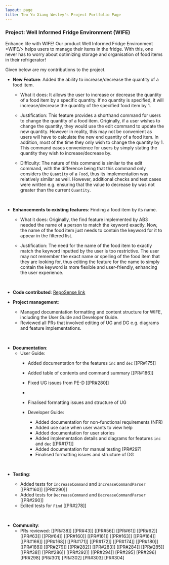 ```yaml
---
layout: page
title: Teo Yu Xiang Wesley's Project Portfolio Page
---
```


### Project: Well Informed Fridge Environment (WIFE)
Enhance life with WIFE! Our product Well Informed Fridge Environment &lt;WIFE/&gt; helps users to manage their 
items in the fridge. With this, one never has to worry about optimizing storage and organisation of food items in their
refrigerator!

Given below are my contributions to the project.

* **New Feature**: Added the ability to increase/decrease the quantity of a food item.

    - What it does: It allows the user to increase or decrease the quantity of a food item by a specific quantity. If no
quantity is specified, it will increase/decrease the quantity of the specified food item by 1.

    - Justification: This feature provides a shorthand command for users to change the quantity of a food item.
Originally, if a user wishes to change the quantity, they would use the edit command to update the new quantity.
However in reality, this may not be convenient as users will have to calculate the new end quantity of a food item.
In addition, most of the time they only wish to change the quantity by 1. This command eases convenience for users by simply
stating the quantity they wish to increase/decrease by.

    - Difficulty: The nature of this command is similar to the edit command, with the difference being that this command only considers the 
`Quantity` of a `Food`, thus its implementation was relatively similar as well. However, additional checks and test cases were written e.g.
ensuring that the value to decrease by was not greater than the current `Quantity`.
<br/>


* **Enhancements to existing features**: Finding a food item by its name.
    - What it does: Originally, the find feature implemented by AB3 needed the name of a person to match the keyword exactly.
      Now, the name of the food item just needs to contain the keyword for it to appear in the filtered list.

    - Justification: The need for the name of the food item to exactly match the keyword inputted by the user is too restrictive.
      The user may not remember the exact name or spelling of the food item that they are looking for, thus editing the feature for
      the name to simply contain the keyword is more flexible and user-friendly, enhancing the user experience.

<br/>

* **Code contributed**: [RepoSense link](https://nus-cs2103-ay2223s2.github.io/tp-dashboard/?search=jnjy&breakdown=true&sort=groupTitle&sortWithin=title&since=2023-02-17&timeframe=commit&mergegroup=&groupSelect=groupByRepos&checkedFileTypes=docs~functional-code~test-code~other)

* **Project management**:
    * Managed documentation formatting and content structure for WIFE, including the User Guide and Developer Guide.
    * Reviewed all PRs that involved editing of UG and DG e.g. diagrams and feature implementations.

<br/>

* **Documentation**:
    * User Guide:
        * Added documentation for the features `inc` and `dec` [[PR#175]]
        * Added table of contents and command summary [[PR#186]]
        * Fixed UG issues from PE-D [[PR#280]]
        * 
        * Finalised formatting issues and structure of UG

      * Developer Guide:
        * Added documentation for non-functional requirements (NFR)
        * Added use case when user wants to view help
        * Added documentation for user stories
        * Added implementation details and diagrams for features `inc` and `dec` [[PR#171]]
        * Added documentation for manual testing [PR#297] 
        * Finalised formatting issues and structure of DG

<br/>

-   **Testing**:

    -   Added tests for `IncreaseCommand` and `IncreaseCommandParser` [[PR#160]] [[PR#290]]
    -   Added tests for `DecreaseCommand` and `DecreaseCommandParser` [[PR#290]]  
    -   Edited tests for `Find` [[PR#278]]

<br/>

* **Community**:
    * PRs reviewed: [[PR#38]] [[PR#43]] [[PR#56]] [[PR#61]] [[PR#62]] [[PR#63]] [[PR#64]] [[PR#160]] [[PR#161]] [[PR#163]]
      [[PR#164]] [[PR#166]] [[PR#168]] [[PR#171]] [[PR#172]] [[PR#174]] [[PR#180]] [[PR#188]] [[PR#279]] [[PR#282]] [[PR#283]]
      [[PR#284]] [[PR#285]] [[PR#38]] [[PR#286]] [[PR#292]] [[PR#294]] [PR#295] [PR#296] [PR#298] [PR#301] [PR#302] [PR#303]
      [PR#304]

